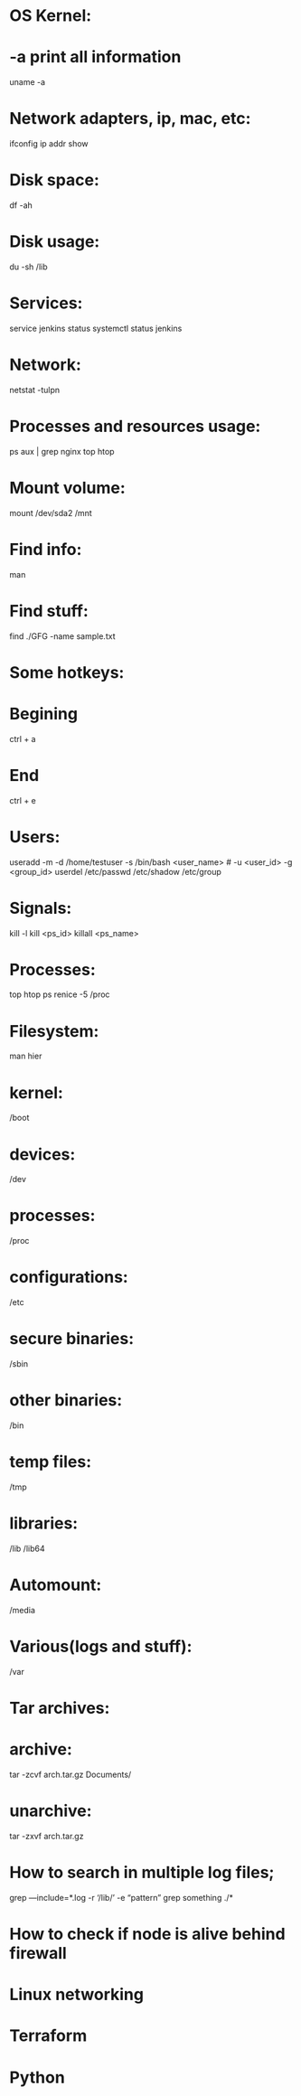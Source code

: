 # OS Kernel:
# -a print  all  information
uname -a 

# Network adapters, ip, mac, etc:
ifconfig
ip addr show

# Disk space:
df -ah

# Disk usage:
du -sh /lib

# Services:
service jenkins status
systemctl status jenkins

# Network:
netstat -tulpn

# Processes and resources usage:
ps aux | grep nginx
top 
htop

# Mount volume:
mount /dev/sda2 /mnt

# Find info:
man <command>

# Find stuff:
find ./GFG -name sample.txt 

# Some hotkeys:
# Begining 
ctrl + a
# End 	
ctrl + e

# Users:
useradd -m -d /home/testuser -s /bin/bash <user_name> # -u <user_id> -g <group_id> 
userdel
/etc/passwd
/etc/shadow
/etc/group

# Signals:
kill -l
kill <ps_id>
killall <ps_name>
        
# Processes:
top 
htop
ps
renice -5 <pid>
/proc
	
# Filesystem:
man hier
# kernel: 
/boot
# devices: 
/dev
# processes: 
/proc
# configurations: 
/etc
# secure binaries: 
/sbin
# other binaries: 
/bin
# temp files: 
/tmp
# libraries: 
/lib
/lib64
# Automount: 
/media
# Various(logs and stuff): 
/var

# Tar archives:
# archive: 
tar -zcvf arch.tar.gz Documents/
# unarchive: 
tar -zxvf arch.tar.gz

# How to search in multiple log files;
grep —include=\*.log -r ‘/lib/’ -e “pattern”
grep something ./*

# How to check if node is alive behind firewall
# Linux networking
# Terraform
# Python
